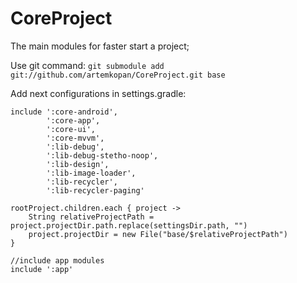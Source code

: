 # CoreProject
The main modules for faster start a project;


Use git command: ```git submodule add git://github.com/artemkopan/CoreProject.git base```

Add next configurations in settings.gradle:
```
include ':core-android',
        ':core-app',
        ':core-ui',
        ':core-mvvm',
        ':lib-debug',
        ':lib-debug-stetho-noop',
        ':lib-design',
        ':lib-image-loader',
        ':lib-recycler',
        ':lib-recycler-paging'

rootProject.children.each { project ->
    String relativeProjectPath = project.projectDir.path.replace(settingsDir.path, "")
    project.projectDir = new File("base/$relativeProjectPath")
}

//include app modules
include ':app'

```
